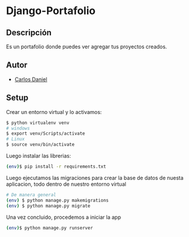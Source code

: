 # Django-Portafolio

## Descripción
Es un portafolio donde puedes ver agregar tus proyectos creados.

## Autor
- [Carlos Daniel](https://github.com/nine-u98)

## Setup

Crear un entorno virtual y lo activamos:

```sh
$ python virtualenv venv
# windows
$ export venv/Scripts/activate
# Linux
$ source venv/bin/activate
```

Luego instalar las librerias:

```sh
(env)$ pip install -r requirements.txt
```

Luego ejecutamos las migraciones para crear la base de datos de nuesta aplicacion, todo dentro de nuestro entorno virtual
```sh
# De manera general
(env) $ python manage.py makemigrations
(env) $ python manage.py migrate
```

Una vez concluido, procedemos a iniciar la app

```sh
(env)$ python manage.py runserver
```
